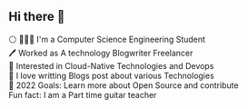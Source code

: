 ## Hi there 👋
⚪ 👨🏻‍💻 I'm a Computer Science Engineering Student<br>
🖊️ Worked as A technology Blogwriter Freelancer</br>
🔭 Interested in Cloud-Native Technologies and Devops<br>
🌱 I love writting Blogs post about various Technologies <br>
🥅 2022 Goals: Learn more about Open Source and contribute<br>
 Fun fact: I am a Part time  guitar teacher<br>
